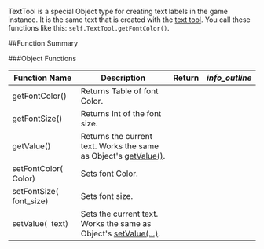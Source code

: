 TextTool is a special Object type for creating text labels in the game instance. It is the same text that is created with the [text tool](http://berserk-games.com/knowledgebase/1958/). You call these functions like this: `self.TextTool.getFontColor()`.

##Function Summary

###Object Functions

Function Name | Description | Return | <i class="material-icons" style="line-height:90%;">info_outline</i>
-- | -- | -- | --:
getFontColor()  | Returns Table of font Color. | [<span class="ret tab"></span>](typeandclass)
getFontSize()  | Returns Int of the font size. | [<span class="ret int"></span>](typeandclass)
getValue()  | Returns the current text. Works the same as Object's [getValue()](object#getvalue). | [<span class="ret str"></span>](typeandclass)
setFontColor([<span class="tag tab"></span>](typeandclass)&nbsp; Color) | Sets font Color. | [<span class="ret boo"></span>](typeandclass)
setFontSize([<span class="tag int"></span>](typeandclass)&nbsp; font_size) | Sets font size. | [<span class="ret boo"></span>](typeandclass)
setValue([<span class="tag str"></span>](typeandclass)&nbsp; text) | Sets the current text. Works the same as Object's [setValue(...)](object#setvalue). | [<span class="ret boo"></span>](typeandclass)
